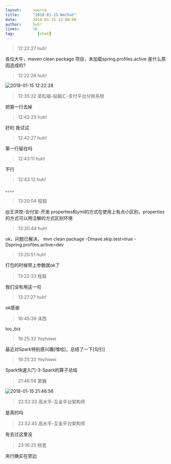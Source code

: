 ```yaml
---
layout:     source 
title:      "2018-01-15-WeChat"
date:       2018-01-15 12:00:00
author:     huh!
lines:      16 
tag:		  [chat]
---
```

> 12:22:27  huh!  
   
各位大牛，maven clean package 项目，未加载spring.profiles.active 是什么原因造成的?  
   
> 12:22:28  huh!  
   
![2018-01-15 12:22:28](http://static.cocolian.org/img/20180115_122228.png) 
   
> 12:35:32  吴松福-投融汇-支付平台分账系统  
   
把第一行去掉  
   
> 12:42:23  huh!  
   
好的 我试试  
   
> 12:42:27  huh!  
   
第一行留白吗  
   
> 12:43:11  huh!  
   
不行  
   
> 12:43:12  huh!  
   
。。。。  
   
> 13:20:04  程超  
   
@王洪悦-合付宝-开发 properties和yml的方式在使用上有点小区别，properties的方式可以用注解的方式区别环境  
   
> 13:20:44  huh!  
   
ok，问题已解决， mvn clean package -Dmave.skip.test=true -Dspring.profiles.active=dev  
   
> 13:20:51  huh!  
   
打包的时候带上参数就ok了  
   
> 13:22:33  程超  
   
我们没有用这一句  
   
> 13:27:27  huh!  
   
ok感谢  
   
> 16:45:39  泽西  
   
toc_biz  
   
> 19:25:32  Yezhiwei  
   
最近对Spark特别感兴趣[嘿哈]，总结了一下[勾引]  
   
> 19:25:33  Yezhiwei  
   
Spark快速入门-3-Spark的算子总结  
   
> 21:46:56  窦巍  
   
![2018-01-15 21:46:56](http://static.cocolian.org/img/20180115_214656.png) 
   
> 22:52:33  高水平-互金平台架构师  
   
是真的吗  
   
> 22:52:45  高水平-互金平台架构师  
   
有去过这里没  
   
> 23:16:25  杨宽  
   
央行确实在旁边  
   
